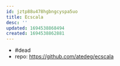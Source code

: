 ```yaml
---
id: jztp88u478hgbngcyspa5uo
title: Ecscala
desc: ''
updated: 1694538868494
created: 1694538862881
---
```


- #dead
- repo: https://github.com/atedeg/ecscala
